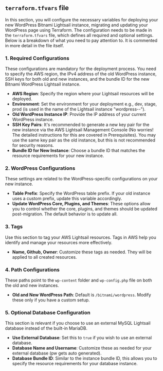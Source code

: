 ## `terraform.tfvars` file

In this section, you will configure the necessary variables for deploying your new WordPress Bitnami Lightsail instance, migrating and updating your WordPress page using Terraform. The configuration needs to be made in the `terraform.tfvars` file, which defines all required and optional settings. Below is a breakdown of what you need to pay attention to. It is commented in more detail in the file itself.

### 1. Required Configurations

These configurations are mandatory for the deployment process. You need to specify the AWS region, the IPv4 address of the old WordPress instance, SSH keys for both old and new instances, and the bundle ID for the new Bitnami WordPress Lightsail instance.

- **AWS Region**: Specify the region where your Lightsail resources will be deployed.
- **Environment**: Set the environment for your deployment e.g., dev, stage, prod (is used in the name of the Lightsail instance "wordpress-<env>-<timestamp>").
- **Old WordPress Instance IP**: Provide the IP address of your current WordPress instance.
- **SSH Key Pairs**: It's recommended to generate a new key pair for the new instance via the AWS Lightsail Management Console (No worries! The detailed instructions for this are covered in Prerequisites). You may use the same key pair as the old instance, but this is not recommended for security reasons.
- **Bundle ID for New Instance**: Choose a bundle ID that matches the resource requirements for your new instance.

### 2. WordPress Configurations

These settings are related to the WordPress-specific configurations on your new instance.

- **Table Prefix**: Specify the WordPress table prefix. If your old instance uses a custom prefix, update this variable accordingly.
- **Update WordPress Core, Plugins, and Themes**: These options allow you to control whether the core, plugins, and themes should be updated post-migration. The default behavior is to update all.

### 3. Tags

Use this section to tag your AWS Lightsail resources. Tags in AWS help you identify and manage your resources more effectively.

- **Name, Github, Owner**: Customize these tags as needed. They will be applied to all created resources.

### 4. Path Configurations

These paths point to the `wp-content` folder and `wp-config.php` file on both the old and new instances.

- **Old and New WordPress Path**: Default is `/bitnami/wordpress`. Modify these only if you have a custom setup.

### 5. Optional Database Configuration

This section is relevant if you choose to use an external MySQL Lightsail database instead of the built-in MariaDB.

- **Use External Database**: Set this to `true` if you wish to use an external database.
- **Database Name and Username**: Customize these as needed for your external database (pw gets auto generated).
- **Database Bundle ID**: Similar to the instance bundle ID, this allows you to specify the resource requirements for your database instance.
